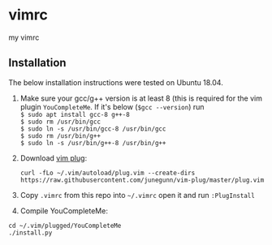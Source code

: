 # vimrc
my vimrc

## Installation

The below installation instructions were tested on Ubuntu 18.04.    

1. Make sure your gcc/g++ version is at least 8 (this is required for 
the vim plugin `YouCompleteMe`. If it's below (`$gcc --version`) 
run   
`$ sudo apt install gcc-8 g++-8`  
`$ sudo rm /usr/bin/gcc`  
`$ sudo ln -s /usr/bin/gcc-8 /usr/bin/gcc`  
`$ sudo rm /usr/bin/g++`  
`$ sudo ln -s /usr/bin/g++-8 /usr/bin/g++`  


2. Download [vim plug](https://github.com/junegunn/vim-plug):   
   ```
   curl -fLo ~/.vim/autoload/plug.vim --create-dirs https://raw.githubusercontent.com/junegunn/vim-plug/master/plug.vim
   ```

3. Copy `.vimrc` from this repo into  `~/.vimrc` open it and run `:PlugInstall`  

4. Compile YouCompleteMe:   
```
cd ~/.vim/plugged/YouCompleteMe
./install.py
```


